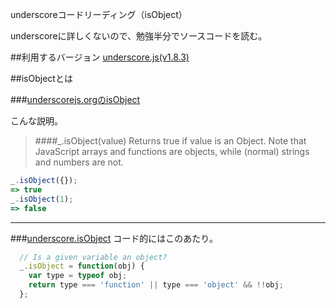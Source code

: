 underscoreコードリーディング（isObject）

underscoreに詳しくないので、勉強半分でソースコードを読む。



##利用するバージョン
[underscore.js(v1.8.3)](https://github.com/jashkenas/underscore/tree/1.8.3)


##isObjectとは


###[underscorejs.orgのisObject](http://underscorejs.org/#isObject)

こんな説明。
>####_.isObject(value) 
>Returns true if value is an Object. 
>Note that JavaScript arrays and functions are objects, while (normal) strings and numbers are not.


```javascript
_.isObject({});
=> true
_.isObject(1);
=> false
```

------------- 


###[underscore.isObject](https://github.com/jashkenas/underscore/blob/1.8.3/underscore.js#L1211)
コード的にはこのあたり。

```javascript
  // Is a given variable an object?
  _.isObject = function(obj) {
    var type = typeof obj;
    return type === 'function' || type === 'object' && !!obj;
  };
```

